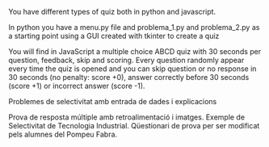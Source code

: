 You have different types of quiz both in python and javascript.

In python you have a menu.py file and problema_1.py and problema_2.py as a starting point using a GUI created with tkinter to create a quiz 

You will find in JavaScript a multiple choice ABCD quiz with 30 seconds per question, feedback, skip and scoring. Every question randomly appear every time the quiz is opened and you can skip question or no response in 30 seconds (no penalty: score +0), answer correctly before 30 seconds (score +1) or incorrect answer (score -1).

Problemes de selectivitat amb entrada de dades i explicacions 

Prova de resposta múltiple amb retroalimentació i imatges.
Exemple de Selectivitat de Tecnologia Industrial.
Qüestionari de prova per ser modificat pels alumnes del Pompeu Fabra.
